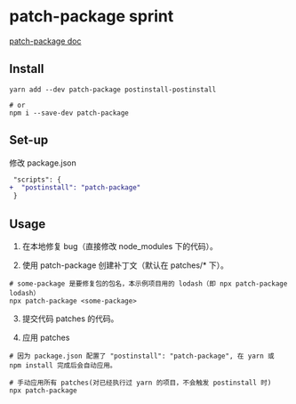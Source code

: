 # patch-package sprint

[patch-package doc](https://github.com/ds300/patch-package)

## Install

```shell
yarn add --dev patch-package postinstall-postinstall

# or
npm i --save-dev patch-package
```

## Set-up

修改 package.json

```diff
 "scripts": {
+  "postinstall": "patch-package"
 }
```

## Usage

1. 在本地修复 bug（直接修改 node_modules 下的代码）。

2. 使用 patch-package 创建补丁文（默认在 patches/* 下）。

```shell
# some-package 是要修复包的包名，本示例项目用的 lodash（即 npx patch-package lodash）
npx patch-package <some-package>
```

3. 提交代码 patches 的代码。

4. 应用 patches

```shell
# 因为 package.json 配置了 "postinstall": "patch-package", 在 yarn 或 npm install 完成后会自动应用。

# 手动应用所有 patches(对已经执行过 yarn 的项目，不会触发 postinstall 时)
npx patch-package
```
